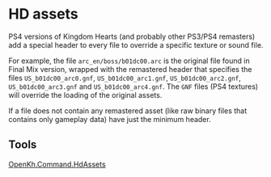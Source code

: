 # HD assets

PS4 versions of Kingdom Hearts (and probably other PS3/PS4 remasters) add a special header to every file to override a specific texture or sound file.

For example, the file `arc_en/boss/b01dc00.arc` is the original file found in Final Mix version, wrapped with the remastered header that specifies the files `US_b01dc00_arc0.gnf`, `US_b01dc00_arc1.gnf`, `US_b01dc00_arc2.gnf`, `US_b01dc00_arc3.gnf` and `US_b01dc00_arc4.gnf`. The `GNF` files (PS4 textures) will override the loading of the original assets.

If a file does not contain any remastered asset (like raw binary files that contains only gameplay data) have just the minimum header.

## Tools

[OpenKh.Command.HdAssets](../tool/OpenKh.Command.HdAssets.md)